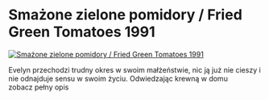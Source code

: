 Smażone zielone pomidory / Fried Green Tomatoes 1991 
=============
[![Smażone zielone pomidory / Fried Green Tomatoes 1991 ](http://vidos.pl/images/player.gif)](http://vidos.pl/smazone-zielone-pomidory-fried-green-tomatoes-1991)

 Evelyn przechodzi trudny okres w swoim małżeństwie, nic ją już nie cieszy i nie odnajduje sensu w swoim życiu. Odwiedzając krewną w domu zobacz pełny opis
